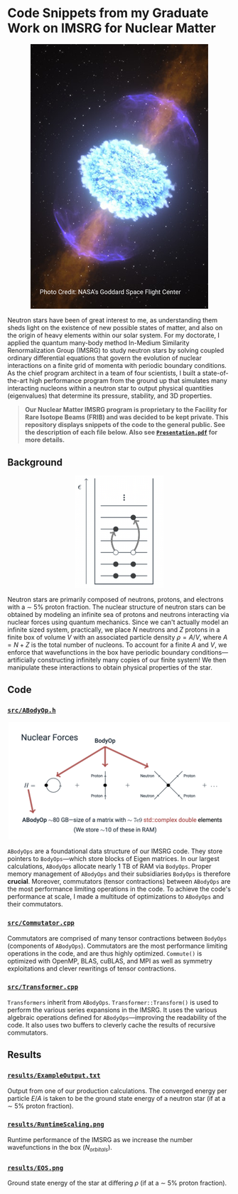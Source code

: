 # Code Snippets from my Graduate Work on IMSRG for Nuclear Matter
<div style="text-align: center;"><img src="./src/Images/NSMerger.png" alt="Neutron star merger" width="400"/></div><!important;>

Neutron stars have been of great interest to me, as understanding them sheds light on the existence of new possible 
states of matter, and also on the origin of heavy elements within our solar system. For my doctorate, I applied the quantum 
many-body method In-Medium Similarity Renormalization Group (IMSRG) to study neutron stars by solving coupled 
ordinary differential equations that govern the evolution of nuclear interactions on a finite grid of momenta with periodic boundary conditions. 
As the chief program architect in a team of four scientists, I built a state-of-the-art high performance program from the 
ground up that simulates many interacting nucleons within a neutron star to output physical quantities (eigenvalues) 
that determine its pressure, stability, and 3D properties.

> **Our Nuclear Matter IMSRG program is proprietary to the Facility for Rare Isotope Beams (FRIB) and was decided to be kept private.
> This repository displays snippets of the code to the general public. See the description of each file below. 
> Also see [`Presentation.pdf`](https://github.com/YaniUdiani/IMSRG_Snippets/blob/main/Presentation.pdf) for more details.**
## Background
<div style="text-align: center;"><img src="./src/Images/Particles.png" alt="Particles changing energy levels in the box" width="200"/></div><!important;>

Neutron stars are primarily composed of neutrons, protons, and electrons with a ∼ 5% proton fraction.
The nuclear structure of neutron stars can be obtained by modeling an infinite sea of protons and neutrons interacting via nuclear forces using quantum mechanics.
Since we can't actually model an infinite sized system, practically, we place $N$ neutrons and $Z$ protons in a finite 
box of volume $V$ with an associated particle density $\rho=A/V$, where $A=N+Z$ is the total number of nucleons. 
To account for a finite $A$ and $V$, we enforce that wavefunctions in the box have periodic boundary conditions&mdash;artificially 
constructing infinitely many copies of our finite system! We then manipulate these interactions to obtain physical properties of the star. 
## Code
### [`src/ABodyOp.h`](https://github.com/YaniUdiani/IMSRG_Snippets/blob/main/src/ABodyOp.h)
<div style="text-align: center;"><img src="./src/Images/Hamiltonian.png" alt="Hierarchy of tensors in our code base" width="500"/></div><!important;>

`ABodyOps` are a foundational data structure of our IMSRG code. They store pointers to `BodyOps`&mdash;which store blocks of Eigen matrices.
In our largest calculations, `ABodyOps` allocate nearly 1 TB of RAM via `BodyOps`. 
Proper memory management of `ABodyOps` and their subsidiaries `BodyOps` is therefore **crucial**. 
Moreover, commutators (tensor contractions) between `ABodyOps` are the most performance limiting operations in the code. 
To achieve the code's performance at scale, I made a multitude of optimizations to `ABodyOps` and their commutators.
### [`src/Commutator.cpp`](https://github.com/YaniUdiani/IMSRG_Snippets/blob/main/src/Commutator.cpp)
Commutators are comprised of many tensor contractions between `BodyOps` (components of `ABodyOps`). 
Commutators are the most performance limiting operations in the code, and are thus highly optimized. 
`Commute()` is optimized with OpenMP, BLAS, cuBLAS, and MPI as well as symmetry exploitations and clever rewritings of tensor contractions.
### [`src/Transformer.cpp`](https://github.com/YaniUdiani/IMSRG_Snippets/blob/main/src/Transformer.cpp)
`Transformers` inherit from `ABodyOps`. `Transformer::Transform()` is used to perform the various series 
expansions in the IMSRG. 
It uses the various algebraic operations defined for `ABodyOps`&mdash;improving the readability of the code. 
It also uses two buffers to cleverly cache the results of recursive commutators.
## Results
### [`results/ExampleOutput.txt`](https://github.com/YaniUdiani/IMSRG_Snippets/blob/main/results/ExampleOutput.txt)
Output from one of our production calculations. The converged energy per particle $E/A$ is taken to be the
ground state energy of a neutron star (if at a ∼ 5% proton fraction).
### [`results/RuntimeScaling.png`](https://github.com/YaniUdiani/IMSRG_Snippets/blob/main/results/RuntimeScaling.png)
Runtime performance of the IMSRG as we increase the number wavefunctions in the box ($N_{orbitals}$). 
### [`results/EOS.png`](https://github.com/YaniUdiani/IMSRG_Snippets/blob/main/results/EOS.png)
Ground state energy of the star at differing $\rho$ (if at a ∼ 5% proton fraction). 
